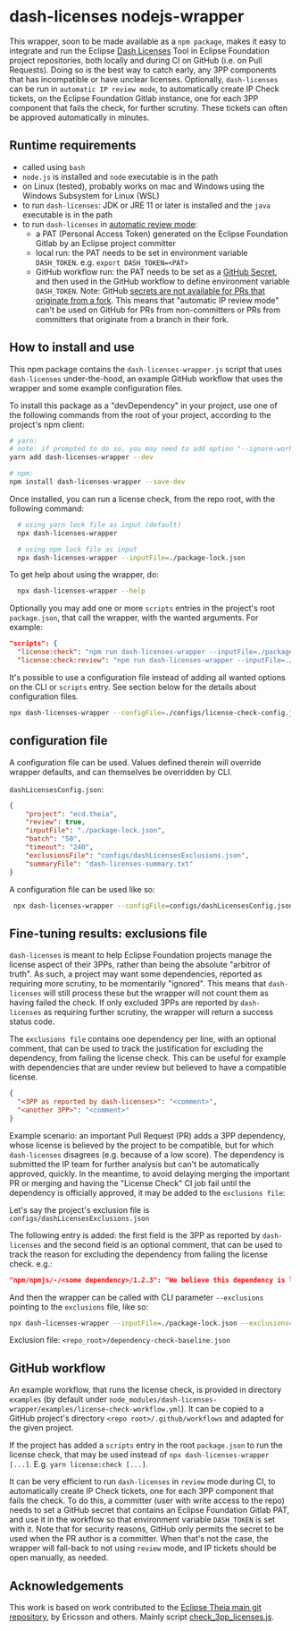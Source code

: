 # dash-licenses nodejs-wrapper

This wrapper, soon to be made available as a `npm package`, makes it easy to integrate and run the Eclipse [Dash Licenses](https://github.com/eclipse/dash-licenses) Tool in Eclipse Foundation project repositories, both locally and during CI on GitHub (i.e. on Pull Requests). Doing so is the best way to catch early, any 3PP components that has incompatible or have unclear licenses. Optionally, `dash-licenses` can be run in `automatic IP review mode`, to automatically create IP Check tickets, on the Eclipse Foundation Gitlab instance, one for each 3PP component that fails the check, for further scrutiny. These tickets can often be approved automatically in minutes.

## Runtime requirements

- called using `bash`
- `node.js` is installed and `node` executable is in the path
- on Linux (tested), probably works on mac and Windows using the Windows Subsystem for Linux (WSL)
- to run `dash-licenses`: JDK or JRE 11 or later is installed and the `java` executable is in the path
- to run `dash-licenses` in [automatic review mode](https://github.com/eclipse/dash-licenses#automatic-ip-team-review-requests):
  - a PAT (Personal Access Token) generated on the Eclipse Foundation Gitlab by an Eclipse project committer
  - local run: the PAT needs to be set in environment variable `DASH_TOKEN`. e.g. `export DASH_TOKEN=<PAT>`
  - GitHub workflow run: the PAT needs to be set as a [GitHub Secret](https://docs.github.com/en/codespaces/managing-codespaces-for-your-organization/managing-secrets-for-your-repository-and-organization-for-github-codespaces#adding-secrets-for-a-repository), and then used in the GitHub workflow to define environment variable `DASH_TOKEN`. Note: GitHub [secrets are not available for PRs that originate from a fork](https://docs.github.com/en/actions/security-guides/using-secrets-in-github-actions#using-secrets-in-a-workflow). This means that "automatic IP review mode" can't be used on GitHub for PRs from non-committers or PRs from committers that originate from a branch in their fork.

## How to install and use

This npm package contains the `dash-licenses-wrapper.js` script that uses `dash-licenses` under-the-hood, an example GitHub workflow that uses the wrapper and some example configuration files.

To install this package as a "devDependency" in your project, use one of the following commands from the root of your project, according to the project's npm client:

```bash
# yarn:
# note: if prompted to do so, you may need to add option "--ignore-workspace-root-check"
yarn add dash-licenses-wrapper --dev

# npm:
npm install dash-licenses-wrapper --save-dev
```

Once installed, you can run a license check, from the repo root, with the following command:

```bash
  # using yarn lock file as input (default)
  npx dash-licenses-wrapper

  # using npm lock file as input
  npx dash-licenses-wrapper --inputFile=./package-lock.json
```

To get help about using the wrapper, do:

```bash
  npx dash-licenses-wrapper --help
```

Optionally you may add one or more `scripts` entries in the project's root `package.json`, that call the wrapper, with the wanted arguments. For example:

```json
"scripts": {
  "license:check": "npm run dash-licenses-wrapper --inputFile=./package-lock.json",
  "license:check:review": "npm run dash-licenses-wrapper --inputFile=./package-lock.json --review --project=ecd.cdt-cloud",
```

It's possible to use a configuration file instead of adding all wanted options on the CLI or `scripts` entry. See section below for the details about configuration files.

```bash
npx dash-licenses-wrapper --configFile=./configs/license-check-config.json
```

## configuration file

A configuration file can be used. Values defined therein will override wrapper defaults, and can themselves be overridden by CLI.

`dashLicensesConfig.json`:

```json
{
    "project": "ecd.theia",
    "review": true,
    "inputFile": "./package-lock.json",
    "batch": "50",
    "timeout": "240",
    "exclusionsFile": "configs/dashLicensesExclusions.json",
    "summaryFile": "dash-licenses-summary.txt"
}
```

A configuration file can be used like so:

```bash
 npx dash-licenses-wrapper --configFile=configs/dashLicensesConfig.json
```

## Fine-tuning results: exclusions file

`dash-licenses` is meant to help Eclipse Foundation projects manage the license aspect of their 3PPs, rather than being the absolute "arbitror of truth". As such, a project may want some dependencies, reported as requiring more scrutiny, to be momentarily "ignored".  This means that `dash-licenses` will still process these but the wrapper will not count them as having failed the check. If only excluded 3PPs are reported by `dash-licenses` as requiring further scrutiny, the wrapper will return a success status code.

The `exclusions file` contains one dependency per line, with an optional comment, that can be used to track the justification for excluding the dependency, from failing the license check. This can be useful for example with dependencies that are under review but believed to have a compatible license.

```json
{
  "<3PP as reported by dash-licenses>": "<comment>",
  "<another 3PP>": "<comment>"
}
```

Example scenario: an important Pull Request (PR) adds a 3PP dependency, whose license is believed by the project to be compatible, but for which `dash-licenses` disagrees (e.g. because of a low score). The dependency is submitted the IP team for further analysis but can't be automatically approved, quickly. In the meantime, to avoid delaying merging the important PR or merging and having the "License Check" CI job fail until the dependency is officially approved, it may be added to the `exclusions file`:

Let's say the project's exclusion file is `configs/dashLicensesExclusions.json`

The following entry is added: the first field is the 3PP as reported by `dash-licenses` and the second field is an optional comment, that can be used to track the reason for excluding the dependency from failing the license check. e.g.:

```json
"npm/npmjs/-/<some dependency>/1.2.3": "We believe this dependency is license-compatible. Under review by the IP team to confirm: https://gitlab.eclipse.org/eclipsefdn/emo-team/iplab/-/issues/555555",
```

And then the wrapper can be called with CLI parameter `--exclusions` pointing to the `exclusions` file, like so:

```bash
npx dash-licenses-wrapper --inputFile=./package-lock.json --exclusions=configs/dashLicensesExclusions.json
```

Exclusion file: `<repo_root>/dependency-check-baseline.json`

## GitHub workflow

An example workflow, that runs the license check, is provided in directory `examples` (by default under `node_modules/dash-licenses-wrapper/examples/license-check-workflow.yml`). It can be copied to a GitHub project's directory `<repo root>/.github/workflows` and adapted for the given project.

If the project has added a `scripts` entry in the root `package.json` to run the license check, that may be used instead of `npx dash-licenses-wrapper [...]`. E.g. `yarn license:check [...]`.

It can be very efficient to run `dash-licenses` in `review` mode during CI, to automatically create IP Check tickets, one for each 3PP component that fails the check. To do this, a committer (user with write access to the repo) needs to set a GitHub secret that contains an Eclipse Foundation Gitlab PAT, and use it in the workflow so that environment variable `DASH_TOKEN` is set with it. Note that for security reasons, GitHub only permits the secret to be used when the PR author is a committer. When that's not the case, the wrapper will fall-back to not using `review` mode, and IP tickets should be open manually, as needed.

## Acknowledgements

This work is based on work contributed to the [Eclipse Theia main git repository](https://github.com/eclipse-theia/theia), by Ericsson and others. Mainly script [check_3pp_licenses.js](https://github.com/eclipse-theia/theia/blob/master/scripts/check_3pp_licenses.js).
